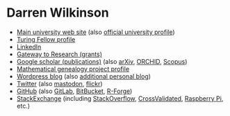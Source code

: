 # Darren Wilkinson

* [Main university web site](https://www.staff.ncl.ac.uk/d.j.wilkinson/) (also [official university profile](https://www.ncl.ac.uk/maths-physics/staff/profile/darrenwilkinson.html))
* [Turing Fellow profile](https://www.turing.ac.uk/people/researchers/darren-wilkinson)
* [LinkedIn](https://www.linkedin.com/in/darrenjwilkinson/)
* [Gateway to Research (grants)](https://gtr.ukri.org/person/D3B0D48B-8511-4D9E-AD7C-C0B6875A9F42/)
* [Google scholar (publications)](https://scholar.google.co.uk/citations?user=Z-kAK98AAAAJ) (also [arXiv](https://arxiv.org/a/wilkinson_d_1.html), [ORCHID](https://orcid.org/0000-0003-0736-802X), [Scopus](https://www.scopus.com/authid/detail.uri?authorId=7401870210))
* [Mathematical genealogy project profile](https://www.genealogy.math.ndsu.nodak.edu/id.php?id=111852)
* [Wordpress blog](https://darrenjw.wordpress.com/) (also [additional personal blog](https://darrenjw2.wordpress.com/))
* [Twitter](https://twitter.com/darrenjw) (also [mastodon](https://mastodon.org.uk/@darrenjw), [flickr](https://www.flickr.com/photos/24215253@N05/))
* [GitHub](https://github.com/darrenjw) (also [GitLab](https://gitlab.com/darrenjw), [BitBucket](https://bitbucket.org/darrenjw/), [R-Forge](https://r-forge.r-project.org/users/darrenjw/))
* [StackExchange](https://stackexchange.com/users/116751/darrenjw) (including [StackOverflow](https://stackoverflow.com/users/306035/darrenjw), [CrossValidated](https://stats.stackexchange.com/users/643/darrenjw), [Raspberry Pi](https://raspberrypi.stackexchange.com/users/72/darrenjw), etc.)

